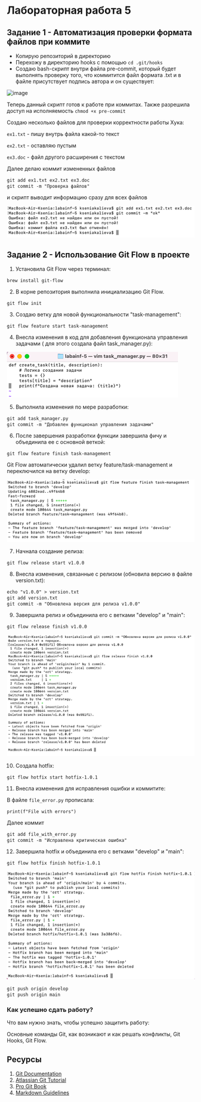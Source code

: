 # Лабораторная работа 5

## Задание 1 - Автоматизация проверки формата файлов при коммите

- Копирую репозиторий в директорию
- Перехожу в директорию hooks с помощью `cd .git/hooks`
- Создаю bash-скрипт внутри файла pre-commit, который будет выполнять проверку того, что коммитится файл формата .txt и в файле присутствует подпись автора и он существует:

![image](.png)

Теперь данный скрипт готов к работе при коммитах. Также разрешила доступ на исполняемость `chmod +x pre-commit`

Создаю несколько файлов для проверки корректности работы Хука:

`ex1.txt` - пишу внутрь файла какой-то текст

`ex2.txt` - оставляю пустым 

`ex3.doc` - файл другого расширения с текстом

Далее делаю коммит измененных файлов
```
git add ex1.txt ex2.txt ex3.doc
git commit -m "Проверка файлов"
```

и скрипт выводит информацию сразу для всех файлов

![image](myresult.png)

## Задание 2 - Использование Git Flow в проекте

1. Установила Git Flow через терминал:

```
brew install git-flow
```

2. В корне репозитория выполнила инициализацию Git Flow.

```
git flow init
```

3. Создаю ветку для новой функциональности "task-management":

```
git flow feature start task-management
```

4. Внесла изменения в код для добавления функционала управления задачами ( для этого создала файл task_manager.py):

![image](createtask.png)

5. Выполнила изменения по мере разработки:

```
git add task_manager.py
git commit -m "Добавлен функционал управления задачами"
```

6. После завершения разработки функции завершила фичу и объединила ее с основной веткой:

```
git flow feature finish task-management
```
Git Flow автоматически удалил ветку feature/task-management и переключился на ветку develop:

![image](finishtask.png)

7. Начнала создание релиза:

```
git flow release start v1.0.0
```

8. Внесла изменения, связанные с релизом (обновила версию в файле version.txt):

```
echo "v1.0.0" > version.txt
git add version.txt
git commit -m "Обновлена версия для релиза v1.0.0"

```

9. Завершила релиз и объединила его с ветками "develop" и "main":

```
git flow release finish v1.0.0
```
![image](finishrelease.png)

10. Создала hotfix:

```
git flow hotfix start hotfix-1.0.1
```

11. Внесла изменения для исправления ошибки и коммитите:

В файле `file_error.py` прописала:

```
print(f"File with errors")
```

Далее коммит
```
git add file_with_error.py
git commit -m "Исправлена критическая ошибка"
```

12. Завершила hotfix и объединила его с ветками "develop" и "main":

```
git flow hotfix finish hotfix-1.0.1
```
![image](hotfix.png)

```
git push origin develop
git push origin main

```
### Как успешно сдать работу?

Что вам нужно знать, чтобы успешно защитить работу:

Основные команды Git, как возникают и как решать конфликты, Git Hooks, Git Flow. 

## Ресурсы

1. [Git Documentation](https://git-scm.com/doc)
2. [Atlassian Git Tutorial](https://www.atlassian.com/git/tutorials)
3. [Pro Git Book](https://git-scm.com/book/en/v2)
4. [Markdown Guidelines](https://docs.github.com/ru/get-started/writing-on-github/getting-started-with-writing-and-formatting-on-github/basic-writing-and-formatting-syntax)
